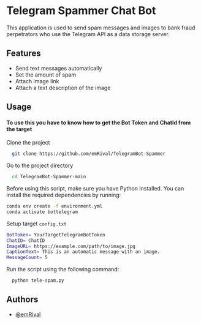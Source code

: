 
# Telegram Spammer Chat Bot
This application is used to send spam messages and images to bank fraud perpetrators who use the Telegram API as a data storage server.

## Features

- Send text messages automatically
- Set the amount of spam
- Attach image link
- Attach a text description of the image

## Usage
#### To use this you have to know how to get the Bot Token and ChatId from the target

Clone the project

```bash
  git clone https://github.com/emRival/TelegramBot-Spammer
```

Go to the project directory

```bash
  cd TelegramBot-Spammer-main
```

Before using this script, make sure you have Python installed. You can install the required dependencies by running:

```bash
conda env create -f environment.yml
conda activate bottelegram
```

Setup target ```config.txt```

```bash
BotToken= YourTargetTelegramBotToken
ChatID= ChatID
ImageURL= https://example.com/path/to/image.jpg
CaptionText= This is an automatic message with an image.
MessageCount= 5
```

Run the script using the following command:

```bash
  python tele-spam.py
```

## Authors

- [@emRival](https://www.github.com/emRival)

